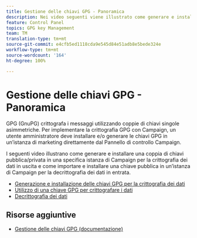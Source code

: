 ```yaml
---
title: Gestione delle chiavi GPG - Panoramica
description: Nei video seguenti viene illustrato come generare e installare una coppia di chiavi pubblica/privata in una specifica istanza Campaign per la crittografia dei dati in uscita, nonché come importare e installare una chiave pubblica in un’istanza Campaign per la decrittografia dei dati in ingresso.
feature: Control Panel
topics: GPG key Management
team: TM
translation-type: tm+mt
source-git-commit: e4cfb5ed1118cda9e545d84e51adb8e5bede324e
workflow-type: tm+mt
source-wordcount: '164'
ht-degree: 100%

---
```



# Gestione delle chiavi GPG - Panoramica

GPG (GnuPG) crittografa i messaggi utilizzando coppie di chiavi singole asimmetriche. Per implementare la crittografia GPG con Campaign, un utente amministratore deve installare e/o generare le chiavi GPG in un’istanza di marketing direttamente dal Pannello di controllo Campaign.

I seguenti video illustrano come generare e installare una coppia di chiavi pubblica/privata in una specifica istanza di Campaign per la crittografia dei dati in uscita e come importare e installare una chiave pubblica in un’istanza di Campaign per la decrittografia dei dati in entrata.

* [Generazione e installazione delle chiavi GPG per la crittografia dei dati](./generating-and-installing-gpg-keys-for-data-encryption.md)
* [Utilizzo di una chiave GPG per crittografare i dati](./using-a-gpg-key-to-encrypt-data.md)
* [Decrittografia dei dati](./decrypting-data.md)

## Risorse aggiuntive

* [Gestione delle chiavi GPG (documentazione)](https://docs.adobe.com/content/help/it-IT/control-panel/using/instances-settings/gpg-keys-management.html)
